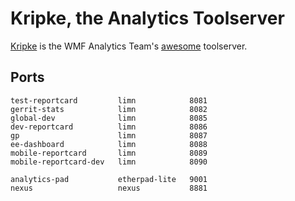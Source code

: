 # Kripke, the Analytics Toolserver

[Kripke][kripke] is the WMF Analytics Team's [awesome][saul_kripke] toolserver.


## Ports

    test-reportcard         limn            8081
    gerrit-stats            limn            8082
    global-dev              limn            8085
    dev-reportcard          limn            8086
    gp                      limn            8087
    ee-dashboard            limn            8088
    mobile-reportcard       limn            8089
    mobile-reportcard-dev   limn            8090
    
    analytics-pad           etherpad-lite   9001
    nexus                   nexus           8881




[kripke]: http://analytics.wmflabs.org "Analytics Toolserver"
[saul_kripke]: http://en.wikipedia.org/wiki/Saul_Kripke "Saul Kripke is Badass"
